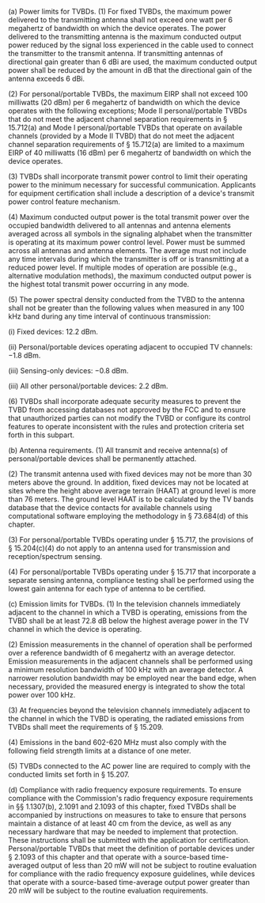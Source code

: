 (a) Power limits for TVBDs. (1) For fixed TVBDs, the maximum power delivered to the transmitting antenna shall not exceed one watt per 6 megahertz of bandwidth on which the device operates. The power delivered to the transmitting antenna is the maximum conducted output power reduced by the signal loss experienced in the cable used to connect the transmitter to the transmit antenna. If transmitting antennas of directional gain greater than 6 dBi are used, the maximum conducted output power shall be reduced by the amount in dB that the directional gain of the antenna exceeds 6 dBi.

(2) For personal/portable TVBDs, the maximum EIRP shall not exceed 100 milliwatts (20 dBm) per 6 megahertz of bandwidth on which the device operates with the following exceptions; Mode II personal/portable TVBDs that do not meet the adjacent channel separation requirements in § 15.712(a) and Mode I personal/portable TVBDs that operate on available channels (provided by a Mode II TVBD) that do not meet the adjacent channel separation requirements of § 15.712(a) are limited to a maximum EIRP of 40 milliwatts (16 dBm) per 6 megahertz of bandwidth on which the device operates.

(3) TVBDs shall incorporate transmit power control to limit their operating power to the minimum necessary for successful communication. Applicants for equipment certification shall include a description of a device's transmit power control feature mechanism.

(4) Maximum conducted output power is the total transmit power over the occupied bandwidth delivered to all antennas and antenna elements averaged across all symbols in the signaling alphabet when the transmitter is operating at its maximum power control level. Power must be summed across all antennas and antenna elements. The average must not include any time intervals during which the transmitter is off or is transmitting at a reduced power level. If multiple modes of operation are possible (e.g., alternative modulation methods), the maximum conducted output power is the highest total transmit power occurring in any mode.

(5) The power spectral density conducted from the TVBD to the antenna shall not be greater than the following values when measured in any 100 kHz band during any time interval of continuous transmission:

(i) Fixed devices: 12.2 dBm.

(ii) Personal/portable devices operating adjacent to occupied TV channels: −1.8 dBm.

(iii) Sensing-only devices: −0.8 dBm.

(iii) All other personal/portable devices: 2.2 dBm.

(6) TVBDs shall incorporate adequate security measures to prevent the TVBD from accessing databases not approved by the FCC and to ensure that unauthorized parties can not modify the TVBD or configure its control features to operate inconsistent with the rules and protection criteria set forth in this subpart.

(b) Antenna requirements. (1) All transmit and receive antenna(s) of personal/portable devices shall be permanently attached.

(2) The transmit antenna used with fixed devices may not be more than 30 meters above the ground. In addition, fixed devices may not be located at sites where the height above average terrain (HAAT) at ground level is more than 76 meters. The ground level HAAT is to be calculated by the TV bands database that the device contacts for available channels using computational software employing the methodology in § 73.684(d) of this chapter.

(3) For personal/portable TVBDs operating under § 15.717, the provisions of § 15.204(c)(4) do not apply to an antenna used for transmission and reception/spectrum sensing.

(4) For personal/portable TVBDs operating under § 15.717 that incorporate a separate sensing antenna, compliance testing shall be performed using the lowest gain antenna for each type of antenna to be certified.

(c) Emission limits for TVBDs. (1) In the television channels immediately adjacent to the channel in which a TVBD is operating, emissions from the TVBD shall be at least 72.8 dB below the highest average power in the TV channel in which the device is operating.

(2) Emission measurements in the channel of operation shall be performed over a reference bandwidth of 6 megahertz with an average detector. Emission measurements in the adjacent channels shall be performed using a minimum resolution bandwidth of 100 kHz with an average detector. A narrower resolution bandwidth may be employed near the band edge, when necessary, provided the measured energy is integrated to show the total power over 100 kHz.

(3) At frequencies beyond the television channels immediately adjacent to the channel in which the TVBD is operating, the radiated emissions from TVBDs shall meet the requirements of § 15.209.

(4) Emissions in the band 602-620 MHz must also comply with the following field strength limits at a distance of one meter.

(5) TVBDs connected to the AC power line are required to comply with the conducted limits set forth in § 15.207.
                                    

(d) Compliance with radio frequency exposure requirements. To ensure compliance with the Commission's radio frequency exposure requirements in §§ 1.1307(b), 2.1091 and 2.1093 of this chapter, fixed TVBDs shall be accompanied by instructions on measures to take to ensure that persons maintain a distance of at least 40 cm from the device, as well as any necessary hardware that may be needed to implement that protection. These instructions shall be submitted with the application for certification. Personal/portable TVBDs that meet the definition of portable devices under § 2.1093 of this chapter and that operate with a source-based time-averaged output of less than 20 mW will not be subject to routine evaluation for compliance with the radio frequency exposure guidelines, while devices that operate with a source-based time-average output power greater than 20 mW will be subject to the routine evaluation requirements.

